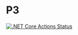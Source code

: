 # P3

[![.NET Core Actions Status](https://github.com/Hebbe1234/P3/workflows/dotnet-core/badge.svg)](https://github.com/Hebbe1234/p3/actions)

